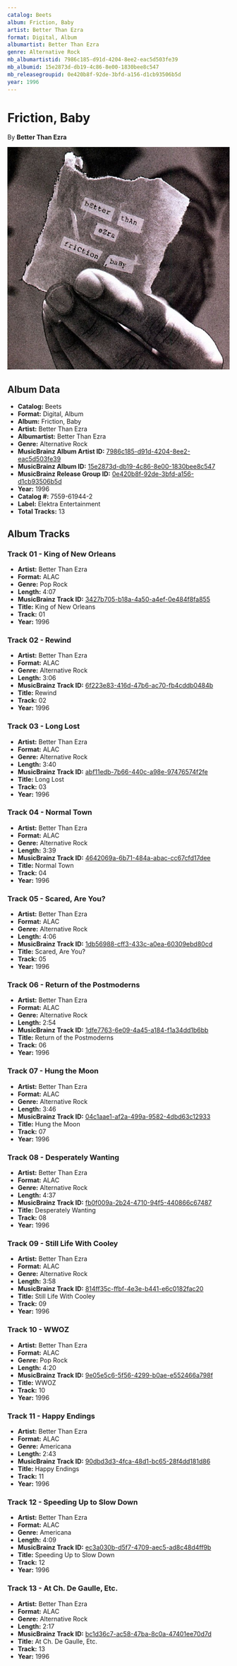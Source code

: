```yaml
---
catalog: Beets
album: Friction, Baby
artist: Better Than Ezra
format: Digital, Album
albumartist: Better Than Ezra
genre: Alternative Rock
mb_albumartistid: 7986c185-d91d-4204-8ee2-eac5d503fe39
mb_albumid: 15e2873d-db19-4c86-8e00-1830bee8c547
mb_releasegroupid: 0e420b8f-92de-3bfd-a156-d1cb93506b5d
year: 1996
---
```


# Friction, Baby

By **Better Than Ezra**

![](../../assets/beetscovers/Better_Than_Ezra-Friction__Baby.jpg)

## Album Data

- **Catalog:** Beets
- **Format:** Digital, Album
- **Album:** Friction, Baby
- **Artist:** Better Than Ezra
- **Albumartist:** Better Than Ezra
- **Genre:** Alternative Rock
- **MusicBrainz Album Artist ID:** [7986c185-d91d-4204-8ee2-eac5d503fe39](https://musicbrainz.org/artist/7986c185-d91d-4204-8ee2-eac5d503fe39)
- **MusicBrainz Album ID:** [15e2873d-db19-4c86-8e00-1830bee8c547](https://musicbrainz.org/release/15e2873d-db19-4c86-8e00-1830bee8c547)
- **MusicBrainz Release Group ID:** [0e420b8f-92de-3bfd-a156-d1cb93506b5d](https://musicbrainz.org/release-group/0e420b8f-92de-3bfd-a156-d1cb93506b5d)
- **Year:** 1996
- **Catalog #:** 7559-61944-2
- **Label:** Elektra Entertainment
- **Total Tracks:** 13

## Album Tracks

### Track 01 - King of New Orleans

- **Artist:** Better Than Ezra
- **Format:** ALAC
- **Genre:** Pop Rock
- **Length:** 4:07
- **MusicBrainz Track ID:** [3427b705-b18a-4a50-a4ef-0e484f8fa855](https://musicbrainz.org/recording/3427b705-b18a-4a50-a4ef-0e484f8fa855)
- **Title:** King of New Orleans
- **Track:** 01
- **Year:** 1996

### Track 02 - Rewind

- **Artist:** Better Than Ezra
- **Format:** ALAC
- **Genre:** Alternative Rock
- **Length:** 3:06
- **MusicBrainz Track ID:** [6f223e83-416d-47b6-ac70-fb4cddb0484b](https://musicbrainz.org/recording/6f223e83-416d-47b6-ac70-fb4cddb0484b)
- **Title:** Rewind
- **Track:** 02
- **Year:** 1996

### Track 03 - Long Lost

- **Artist:** Better Than Ezra
- **Format:** ALAC
- **Genre:** Alternative Rock
- **Length:** 3:40
- **MusicBrainz Track ID:** [abf11edb-7b66-440c-a98e-97476574f2fe](https://musicbrainz.org/recording/abf11edb-7b66-440c-a98e-97476574f2fe)
- **Title:** Long Lost
- **Track:** 03
- **Year:** 1996

### Track 04 - Normal Town

- **Artist:** Better Than Ezra
- **Format:** ALAC
- **Genre:** Alternative Rock
- **Length:** 3:39
- **MusicBrainz Track ID:** [4642069a-6b71-484a-abac-cc67cfd17dee](https://musicbrainz.org/recording/4642069a-6b71-484a-abac-cc67cfd17dee)
- **Title:** Normal Town
- **Track:** 04
- **Year:** 1996

### Track 05 - Scared, Are You?

- **Artist:** Better Than Ezra
- **Format:** ALAC
- **Genre:** Alternative Rock
- **Length:** 4:06
- **MusicBrainz Track ID:** [1db56988-cff3-433c-a0ea-60309ebd80cd](https://musicbrainz.org/recording/1db56988-cff3-433c-a0ea-60309ebd80cd)
- **Title:** Scared, Are You?
- **Track:** 05
- **Year:** 1996

### Track 06 - Return of the Postmoderns

- **Artist:** Better Than Ezra
- **Format:** ALAC
- **Genre:** Alternative Rock
- **Length:** 2:54
- **MusicBrainz Track ID:** [1dfe7763-6e09-4a45-a184-f1a34dd1b6bb](https://musicbrainz.org/recording/1dfe7763-6e09-4a45-a184-f1a34dd1b6bb)
- **Title:** Return of the Postmoderns
- **Track:** 06
- **Year:** 1996

### Track 07 - Hung the Moon

- **Artist:** Better Than Ezra
- **Format:** ALAC
- **Genre:** Alternative Rock
- **Length:** 3:46
- **MusicBrainz Track ID:** [04c1aae1-af2a-499a-9582-4dbd63c12933](https://musicbrainz.org/recording/04c1aae1-af2a-499a-9582-4dbd63c12933)
- **Title:** Hung the Moon
- **Track:** 07
- **Year:** 1996

### Track 08 - Desperately Wanting

- **Artist:** Better Than Ezra
- **Format:** ALAC
- **Genre:** Alternative Rock
- **Length:** 4:37
- **MusicBrainz Track ID:** [fb0f009a-2b24-4710-94f5-440866c67487](https://musicbrainz.org/recording/fb0f009a-2b24-4710-94f5-440866c67487)
- **Title:** Desperately Wanting
- **Track:** 08
- **Year:** 1996

### Track 09 - Still Life With Cooley

- **Artist:** Better Than Ezra
- **Format:** ALAC
- **Genre:** Alternative Rock
- **Length:** 3:58
- **MusicBrainz Track ID:** [814ff35c-ffbf-4e3e-b441-e6c0182fac20](https://musicbrainz.org/recording/814ff35c-ffbf-4e3e-b441-e6c0182fac20)
- **Title:** Still Life With Cooley
- **Track:** 09
- **Year:** 1996

### Track 10 - WWOZ

- **Artist:** Better Than Ezra
- **Format:** ALAC
- **Genre:** Pop Rock
- **Length:** 4:20
- **MusicBrainz Track ID:** [9e05e5c6-5f56-4299-b0ae-e552466a798f](https://musicbrainz.org/recording/9e05e5c6-5f56-4299-b0ae-e552466a798f)
- **Title:** WWOZ
- **Track:** 10
- **Year:** 1996

### Track 11 - Happy Endings

- **Artist:** Better Than Ezra
- **Format:** ALAC
- **Genre:** Americana
- **Length:** 2:43
- **MusicBrainz Track ID:** [90dbd3d3-4fca-48d1-bc65-28f4dd181d86](https://musicbrainz.org/recording/90dbd3d3-4fca-48d1-bc65-28f4dd181d86)
- **Title:** Happy Endings
- **Track:** 11
- **Year:** 1996

### Track 12 - Speeding Up to Slow Down

- **Artist:** Better Than Ezra
- **Format:** ALAC
- **Genre:** Americana
- **Length:** 4:09
- **MusicBrainz Track ID:** [ec3a030b-d5f7-4709-aec5-ad8c48d4ff9b](https://musicbrainz.org/recording/ec3a030b-d5f7-4709-aec5-ad8c48d4ff9b)
- **Title:** Speeding Up to Slow Down
- **Track:** 12
- **Year:** 1996

### Track 13 - At Ch. De Gaulle, Etc.

- **Artist:** Better Than Ezra
- **Format:** ALAC
- **Genre:** Alternative Rock
- **Length:** 2:17
- **MusicBrainz Track ID:** [bc1d36c7-ac58-47ba-8c0a-47401ee70d7d](https://musicbrainz.org/recording/bc1d36c7-ac58-47ba-8c0a-47401ee70d7d)
- **Title:** At Ch. De Gaulle, Etc.
- **Track:** 13
- **Year:** 1996

